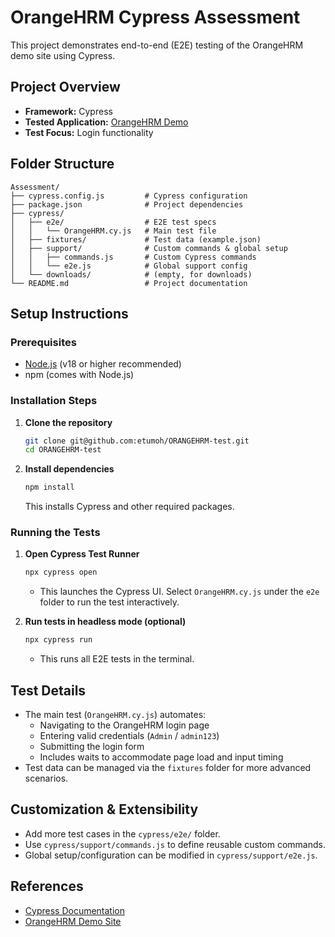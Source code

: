 
# OrangeHRM Cypress Assessment

This project demonstrates end-to-end (E2E) testing of the OrangeHRM demo site using Cypress. 

## Project Overview
- **Framework:** Cypress
- **Tested Application:** [OrangeHRM Demo](https://opensource-demo.orangehrmlive.com/web/index.php/auth/login)
- **Test Focus:** Login functionality

## Folder Structure
```
Assessment/
├── cypress.config.js         # Cypress configuration
├── package.json              # Project dependencies
├── cypress/
│   ├── e2e/                  # E2E test specs
│   │   └── OrangeHRM.cy.js   # Main test file
│   ├── fixtures/             # Test data (example.json)
│   ├── support/              # Custom commands & global setup
│   │   ├── commands.js       # Custom Cypress commands
│   │   └── e2e.js            # Global support config
│   └── downloads/            # (empty, for downloads)
└── README.md                 # Project documentation
```

## Setup Instructions

### Prerequisites
- [Node.js](https://nodejs.org/) (v18 or higher recommended)
- npm (comes with Node.js)

### Installation Steps
1. **Clone the repository**
	```bash
	git clone git@github.com:etumoh/ORANGEHRM-test.git
	cd ORANGEHRM-test
	```
2. **Install dependencies**
	```bash
	npm install
	```
	This installs Cypress and other required packages.

### Running the Tests
1. **Open Cypress Test Runner**
	```bash
	npx cypress open
	```
	- This launches the Cypress UI. Select `OrangeHRM.cy.js` under the `e2e` folder to run the test interactively.

2. **Run tests in headless mode (optional)**
	```bash
	npx cypress run
	```
	- This runs all E2E tests in the terminal.

## Test Details
- The main test (`OrangeHRM.cy.js`) automates:
  - Navigating to the OrangeHRM login page
  - Entering valid credentials (`Admin` / `admin123`)
  - Submitting the login form
  - Includes waits to accommodate page load and input timing
- Test data can be managed via the `fixtures` folder for more advanced scenarios.

## Customization & Extensibility
- Add more test cases in the `cypress/e2e/` folder.
- Use `cypress/support/commands.js` to define reusable custom commands.
- Global setup/configuration can be modified in `cypress/support/e2e.js`.


## References
- [Cypress Documentation](https://docs.cypress.io/)
- [OrangeHRM Demo Site](https://opensource-demo.orangehrmlive.com/web/index.php/auth/login)




